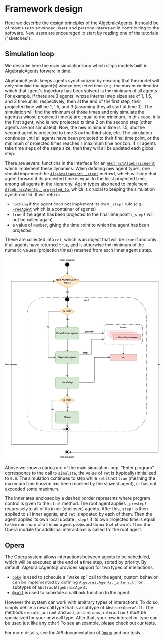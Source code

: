 # Framework design

Here we describe the design principles of the AlgebraicAgents. It should be of most use to advanced users and persons interested in contributing to the software. New users are encouraged to start by reading one of the tutorials ("sketches").

## Simulation loop

We describe here the main simulation loop which steps models built in AlgebraicAgents forward in time.

AlgebraicAgents keeps agents synchronized by ensuring that the model will only simulate the agent(s) whose projected time (e.g. the maximum time for which that agent's trajectory has been solved) is the minimum of all agents. For example, if there are 3 agents, whose internal step sizes are of 1, 1.5, and 3 time units, respectively, then at the end of the first step, their projected time will be 1, 1.5, and 3 (assuming they all start at time 0). The simulation will find the minimum of those times and only simulate the agent(s) whose projected time(s) are equal to the minimum. In this case, it is the first agent, who is now projected to time 2 on the second step (other agents are not simulated). Now, the new minimum time is 1.5, and the second agent is projected to time 3 on the third step, etc. The simulation continues until all agents have been projected to their final time point, or the minimum of projected times reaches a maximum time horizon. If all agents take time steps of the same size, then they will all be updated each global step.

There are several functions in the interface for an [`AbstractAlgebraicAgent`](@ref) which implement these dynamics. When defining new agent types, one should implement the [`AlgebraicAgents._step!`](@ref) method, which will step that agent forward if its projected time is equal to the least projected time, among all agents in the hierarchy. Agent types also need to implement [`AlgebraicAgents._projected_to`](@ref), which is crucial to keeping the simulation synchronized. It will return:

  * `nothing` if the agent does not implement its own `_step!` rule (e.g. [`FreeAgent`](@ref) which is a container of agents)
  * `true` if the agent has been projected to the final time point (`_step!` will not be called again)
  * a value of `Number`, giving the time point to which the agent has been projected

These are collected into `ret`, which is an object that will be `true` if and only if all agents have returned `true`, and is otherwise the minimum of the numeric values (projection times) returned from each inner agent's step.

![](assets/simloop.png)

Above we show a caricature of the main simulation loop. "Enter program" corresponds to the call to `simulate`, the value of `ret` is (typically) initialized to `0.0`. The simulation continues to step while `ret` is not `true` (meaning the maximum time horizon has been reached by the slowest agent), or has not exceeded some maximum. 

The inner area enclosed by a dashed border represents where program control is given to the `step!` method. The root agent applies `_prestep!` recurvisely to all of its inner (enclosed) agents. After this, `step!` is then applied to all inner agents, and `ret` is updated by each of them. Then the agent applies its own local update `_step!` if its own projected time is equal to the minimum of all inner agent projected times (not shown). Then the Opera module for additional interactions is called for the root agent.

## Opera

The Opera system allows interactions between agents to be scheduled, which will be executed at the end of a time step, sorted by priority. By default, AlgebraicAgents.jl provides support for two types of interactions:
  
  * [`poke`](@ref) is used to schedule a "wake up" call to the agent, custom behavior can be implemented by defining [`AlgebraicAgents._interact!`](@ref) for subtypes of `AbstractAlgebraicAgent`.
  * [`@call`](@ref) is used to schedule a callback function to the agent.

However the system can work with arbitrary types of interactions. To do so, simply define a new call type that is a subtype of `AbstractOperaCall`. The methods `execute_action!` and `add_instantious_interaction!` must be specialized for your new call type. After that, your new interaction type can be used just like any other! To see an example, please check out our tests.

For more details, see the API documentation of [`Opera`](@ref) and our tests.